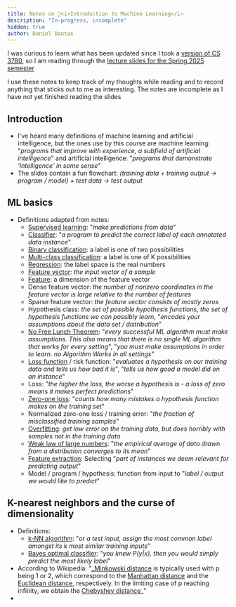 ```yaml
---
title: Notes on 🐻<i>Introduction to Machine Learning</i>
description: "In-progress, incomplete"
hidden: true
author: Daniel Dantas
---
```


I was curious to learn what has been updated since I took a [version of CS 3780](https://dantasfiles.com/2001/01/22/cornell-junior-spring.html), so I am reading through the [lecture slides for the Spring 2025 semester](https://www.cs.cornell.edu/courses/cs3780/2025sp/)

I use these notes to keep track of my thoughts while reading and to record anything that sticks out to me as interesting. The notes are incomplete as I have not yet finished reading the slides

##  Introduction
- I've heard many definitions of machine learning and artificial intelligence, but the ones use by this course are machine learning: "_programs that improve with experience, a subfield of artificial intelligence_" and artificial intelligence: "_programs that demonstrate 'intelligence' in some sense_"
- The slides contain a fun flowchart: _(training data + training output → program / model) + test data → test output_

## ML basics
- Definitions adapted from notes:
  - [Supervised learning](https://en.wikipedia.org/wiki/Supervised_learning): "_make predictions from data_"
  - [Classifier](https://en.wikipedia.org/wiki/Statistical_classification): "_a program to predict the correct label of each annotated data instance_"
  - [Binary classification](https://en.wikipedia.org/wiki/Binary_classification): a label is one of two possibilities
  - [Multi-class classification](https://en.wikipedia.org/wiki/Multiclass_classification): a label is one of K possibilities
  - [Regression](https://en.wikipedia.org/wiki/Regression_analysis): the label space is the real numbers
  - [Feature vector](https://en.wikipedia.org/wiki/Feature_(machine_learning)#Feature_vectors): _the input vector of a sample_
  - [Feature](https://en.wikipedia.org/wiki/Feature_(machine_learning)): a dimension of the feature vector
  - Dense feature vector: _the number of nonzero coordinates in the feature vector is large relative to the number of features_
  - Sparse feature vector: _the feature vector consists of mostly zeros_
  - Hypothesis class: _the set of possible hypothesis functions_, _the set of hypothesis functions we can possibly learn_, "_encodes your assumptions about the data set / distribution_"
  - [No Free Lunch Theorem](https://en.wikipedia.org/wiki/No_free_lunch_theorem): "_every successful ML algorithm must make assumptions. This also means that there is no single ML algorithm that works for every setting_", "_you must make assumptions in order to learn. no Algorithm Works in all settings_"
  - [Loss function](https://en.wikipedia.org/wiki/Loss_function) / risk function: "_evaluates a hypothesis on our training data and tells us how bad it is_", "_tells us how good
a model did on an instance_"
  - Loss: "_the higher the loss, the worse a hypothesis is - a loss of zero means it makes perfect predictions_"
  - [Zero-one loss](https://en.wikipedia.org/wiki/Loss_function#0-1_loss_function): "_counts how many mistakes a hypothesis function makes on the training set_"
  - Normalized zero-one loss / training error: "_the fraction of misclassified training samples_"
  - [Overfitting](https://en.wikipedia.org/wiki/Overfitting): _get low error on the training data, but does horribly with samples not in the training data_
  - [Weak law of large numbers](https://en.wikipedia.org/wiki/Law_of_large_numbers#Weak_law): "_the empirical average of data drawn from a distribution converges to its mean_"
  - [Feature extraction](https://en.wikipedia.org/wiki/Feature_engineering): Selecting "_part of instances we deem relevant for predicting output_"
  - Model / program / hypothesis: function from input to "_label / output we would like to predict_"

## K-nearest neighbors and the curse of dimensionality
- Definitions:
  - [k-NN algorithm](https://en.wikipedia.org/wiki/K-nearest_neighbors_algorithm): "_or a test input, assign the most common label amongst its k most similar training inputs_"
  - [Bayes optimal classifier](https://en.wikipedia.org/wiki/Bayes_classifier): "_you knew P(y|x), then you would simply predict the most likely label_"
- According to Wikipedia: "[_Minkowski distance](https://en.wikipedia.org/wiki/Minkowski_distance) is typically used with p being 1 or 2, which correspond to the [Manhattan distance](https://en.wikipedia.org/wiki/Taxicab_geometry) and the [Euclidean distance](https://en.wikipedia.org/wiki/Euclidean_distance), respectively. In the limiting case of p reaching infinity, we obtain the [Chebyshev distance](https://en.wikipedia.org/wiki/Chebyshev_distance)_"
- 

